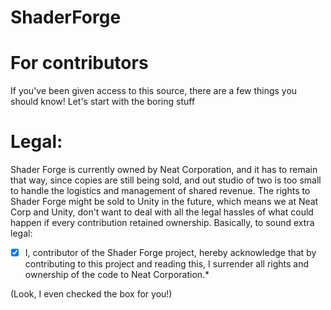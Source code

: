 ShaderForge
===========

For contributors
===
If you've been given access to this source, there are a few things you should know!
Let's start with the boring stuff

Legal:
=
Shader Forge is currently owned by Neat Corporation, and it has to remain that way, since copies are still being sold, and out studio of two is too small to handle the logistics and management of shared revenue.
The rights to Shader Forge might be sold to Unity in the future, which means we at Neat Corp and Unity, don't want to deal with all the legal hassles of what could happen if every contribution retained ownership.
Basically, to sound extra legal:

*[X] I, contributor of the Shader Forge project, hereby acknowledge that by contributing to this project and reading this, I surrender all rights and ownership of the code to Neat Corporation.*

(Look, I even checked the box for you!)
